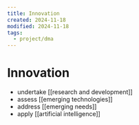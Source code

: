 ```yaml
---
title: Innovation
created: 2024-11-18
modified: 2024-11-18
tags:
  - project/dma
---
```

# Innovation
- undertake [[research and development]]
- assess [[emerging technologies]] 
- address [[emerging needs]]
- apply [[artificial intelligence]]

